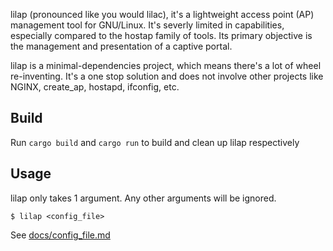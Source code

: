 lilap (pronounced like you would lilac), it's a lightweight access point (AP) management tool for GNU/Linux.
It's severly limited in capabilities, especially compared to the hostap family of tools. Its primary objective is the management and presentation of a captive portal.

lilap is a minimal-dependencies project, which means there's a lot of wheel re-inventing. It's a one stop solution and does not involve other projects like NGINX, create_ap, hostapd, ifconfig, etc.

## Build
Run `cargo build` and `cargo run` to build and clean up lilap respectively

## Usage
lilap only takes 1 argument. Any other arguments will be ignored.

`$ lilap <config_file>`

See [docs/config_file.md](docs/config_file.md)